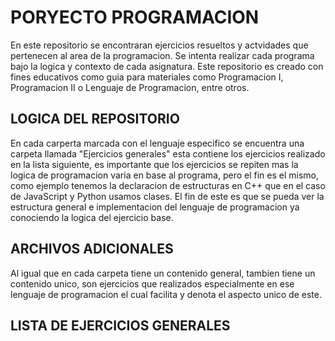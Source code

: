# PORYECTO PROGRAMACION
En este repositorio se encontraran ejercicios resueltos y actvidades que pertenecen al area de la programacion. Se intenta realizar cada programa bajo la logica y contexto de cada asignatura. Este repositorio es creado con fines educativos como guia para materiales como Programacion I, Programacion II o Lenguaje de Programacion, entre otros.

## LOGICA DEL REPOSITORIO
En cada carperta marcada con el lenguaje especifico se encuentra una carpeta llamada "Ejercicios generales" esta contiene los ejercicios realizado en la lista siguiente, es importante que los ejercicios se repiten mas la logica de programacion varia en base al programa, pero el fin es el mismo, como ejemplo tenemos la declaracion de estructuras en C++ que en el caso de JavaScript y Python usamos clases. El fin de este es que se pueda ver la estructura general e implementacion del lenguaje de programacion ya conociendo la logica del ejercicio base.

## ARCHIVOS ADICIONALES
Al igual que en cada carpeta tiene un contenido general, tambien tiene un contenido unico, son ejercicios que realizados especialmente en ese lenguaje de programacion el cual facilita y denota el aspecto unico de este.

## LISTA DE EJERCICIOS GENERALES

